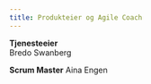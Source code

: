```yaml
---
title: Produkteier og Agile Coach
---
```


**Tjenesteeier**  
Bredo Swanberg

**Scrum Master**
Aina Engen
